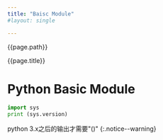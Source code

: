 ```yaml
---
title: "Baisc Module"
#layout: single

---
```


{{page.path}}

{{page.title}}

# Python Basic Module
```Python
import sys
print (sys.version)
```

python 3.x之后的输出才需要"()"
{:.notice--warning}
